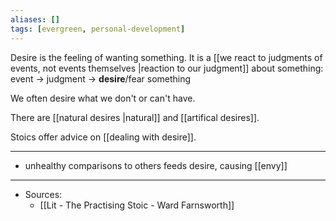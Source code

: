 ```yaml
---
aliases: []
tags: [evergreen, personal-development]
---
```


Desire is the feeling of wanting something. It is a [[we react to judgments of events, not events themselves |reaction to our judgment]] about something:
event -> judgment -> **desire**/fear something

We often desire what we don't or can't have. 

There are [[natural desires |natural]] and [[artifical desires]].


Stoics offer advice on [[dealing with desire]].


--- 
- unhealthy comparisons to others feeds desire, causing [[envy]]

---
- Sources:
	- [[Lit  - The Practising Stoic - Ward Farnsworth]]
